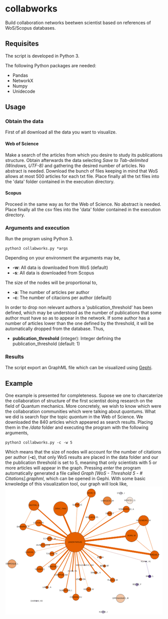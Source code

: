 # collabworks
Build collaboration networks beetwen scientist based on references of WoS/Scopus databases. 

## Requisites
The script is developed in Python 3.

The following Python packages are needed:
* Pandas
* NetworkX
* Numpy
* Unidecode

## Usage

### Obtain the data

First of all download all the data you want to visualize. 
#### Web of Science
Make a search of the articles from which you desire to study its publications structure.
Obtain afterwards the data selecting *Save to Tab-delimited (Windows, UTF-8)* and gathering the desired number of articles. No abstract is needed.
Download the bunch of files keeping in mind that WoS allows at most 500 articles for each txt file.
Place finally all the txt files into the 'data' folder contained in the execution directory.

#### Scopus 
Proceed in the same way as for the Web of Science. No abstract is needed.
Place finally all the csv files into the 'data' folder contained in the execution directory.

### Arguments and execution

Run the program using Python 3.

	python3 collabworks.py *args

Depending on your environment the arguments may be,

* **-w**: All data is downloaded from WoS (default)
* **-s**: All data is downloaded from Scopus

The size of the nodes will be proportional to,

* **-a**: The number of articles per author
* **-c**: The number of citacions per author (default)

In order to drop non relevant authors a 'publication_threshold' has been defined, which may be understood as the number of publications
that some author must have so as to appear in the network. If some author has a number of articles lower than the one defined by the threshold, it will be automatically
dropped from the database. Thus,

* **publication_threshold** (integer): Integer defining the publication_threshold (default: 1)

### Results
The script export an GraphML file which can be visualized using [Gephi](https://gephi.org/).

## Example 
One example is presented for completeness. Supose we one to charcaterize the collaboration of structure of the first scientist doing research on the field of Quantum mechanics. More concretely, we wish to know which were the collaboration communities which were talking about *quantum*s. What we did is search fopr the topic *quantum* in the Web of Science. We downloaded the 840 articles which appeared as search results. Placing them in the */data* folder and executing the program with the following arguments,

	python3 collabworks.py -c -w 5

Which means that the size of nodes will account for the number of citations per author (**-c**), that only WoS results are placed in the data folder and our the publication threshold is set to 5, meaning that only scientists with 5 or more articles will appear in the graph. Pressing *enter* the program automatically generated a file called *Graph [WoS - Threshold 5 - # Citations].graphml*, which can be opened in Gephi. With some basic knwoledge of this visualization tool, our graph will look like,
![Collaboration network of researchers publishing under the topic of *quantum*. The nodes size are proportional to the number of citations for an author.](example_network.png)

